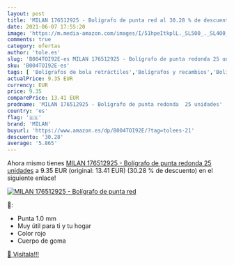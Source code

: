 ```yaml
---
layout: post
title: 'MILAN 176512925 - Bolígrafo de punta red al 30.28 % de descuento'
date: 2021-06-07 17:55:20
image: 'https://m.media-amazon.com/images/I/51hpeItkplL._SL500_._SL400_.jpg'
comments: true
category: ofertas
author: 'tole.es'
slug: 'B004TOI92E-es MILAN 176512925 - Bolígrafo de punta redonda 25 unidades'
sku: 'B004TOI92E-es'
tags: [ 'Bolígrafos de bola retráctiles','Bolígrafos y recambios','Bolígrafos, lápices y útiles de escritura','Oficina y papelería','bolígrafo','milan', ]
actualPrice: 9.35 EUR
currency: EUR
price: 9.35
comparePrice: 13.41 EUR
prodname: 'MILAN 176512925 - Bolígrafo de punta redonda  25 unidades'
country: 'es'
flag: '🇪🇸'
brand: 'MILAN'
buyurl: 'https://www.amazon.es/dp/B004TOI92E/?tag=tolees-21'
descuento: '30.28'
average: '5.865'
---
```


Ahora mismo tienes [MILAN 176512925 - Bolígrafo de punta redonda  25 unidades](https://www.amazon.es/dp/B004TOI92E/?tag=tolees-21) a 9.35 EUR (original: 13.41 EUR) (30.28 %  de descuento) en el siguiente enlace!

[![MILAN 176512925 - Bolígrafo de punta red](https://m.media-amazon.com/images/I/51hpeItkplL._SL500_._SL400_.jpg)](https://www.amazon.es/dp/B004TOI92E/?tag=tolees-21)

🔎:

- Punta 1.0 mm
- Muy útil para ti y tu hogar
- Color rojo
- Cuerpo de goma

[🛒 Visítala!!!](https://www.amazon.es/dp/B004TOI92E/?tag=tolees-21)
